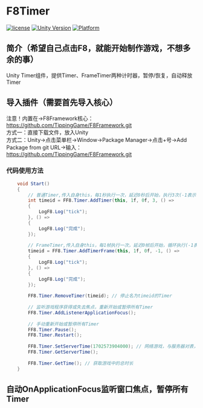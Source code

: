 # F8Timer

[![license](http://img.shields.io/badge/license-MIT-green.svg)](https://opensource.org/licenses/MIT) 
[![Unity Version](https://img.shields.io/badge/unity-2021.3.15f1-blue)](https://unity.com) 
[![Platform](https://img.shields.io/badge/platform-Win%20%7C%20Android%20%7C%20iOS%20%7C%20Mac%20%7C%20Linux%20%7C%20WebGL-orange)]() 

## 简介（希望自己点击F8，就能开始制作游戏，不想多余的事）
Unity Timer组件，提供Timer、FrameTimer两种计时器，暂停/恢复，自动释放Timer

## 导入插件（需要首先导入核心）
注意！内置在->F8Framework核心：https://github.com/TippingGame/F8Framework.git  
方式一：直接下载文件，放入Unity  
方式二：Unity->点击菜单栏->Window->Package Manager->点击+号->Add Package from git URL->输入：https://github.com/TippingGame/F8Framework.git  

### 代码使用方法
```C#
    void Start()
    {
        // 普通Timer,传入自身this，每1秒执行一次，延迟0秒后开始，执行3次(-1表示循环)
        int timeid = FF8.Timer.AddTimer(this, 1f, 0f, 3, () =>
        {
            LogF8.Log("tick");
        }, () =>
        {
            LogF8.Log("完成");
        });
        
        // FrameTimer,传入自身this，每1帧执行一次，延迟0帧后开始，循环执行(-1表示循环)
        timeid = FF8.Timer.AddTimerFrame(this, 1f, 0f, -1, () =>
        {
            LogF8.Log("tick");
        }, () =>
        {
            LogF8.Log("完成");
        });
        
        FF8.Timer.RemoveTimer(timeid); // 停止名为timeid的Timer
        
        // 监听游戏程序获得或失去焦点，重新开始或暂停所有Timer
        FF8.Timer.AddListenerApplicationFocus();
        
        // 手动重新开始或暂停所有Timer
        FF8.Timer.Pause();
        FF8.Timer.Restart();
        
        FF8.Timer.SetServerTime(1702573904000); // 网络游戏，与服务器对表，单位ms
        FF8.Timer.GetServerTime();
        
        FF8.Timer.GetTime(); // 获取游戏中的总时长
    }
```

## 自动OnApplicationFocus监听窗口焦点，暂停所有Timer
